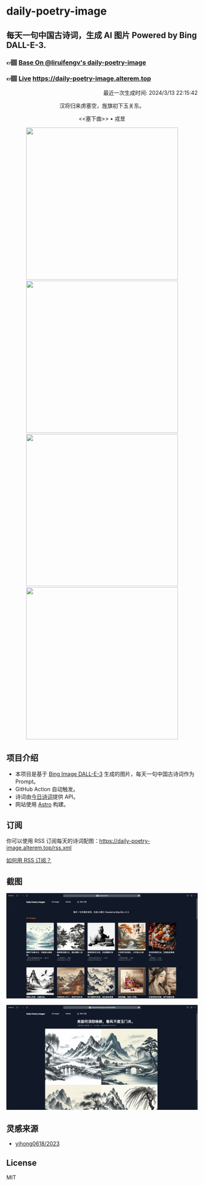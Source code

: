 
# daily-poetry-image

## 每天一句中国古诗词，生成 AI 图片 Powered by Bing DALL-E-3.

### 👉🏽 [Base On @liruifengv's daily-poetry-image](https://github.com/liruifengv/daily-poetry-image)

### 👉🏽 [Live](https://daily-poetry-image.alterem.top/) https://daily-poetry-image.alterem.top

<p align="right">
  最近一次生成时间: 2024/3/13 22:15:42
</p>
<p align="center">
汉将归来虏塞空，旌旗初下玉关东。
</p>
<p align="center">
<<塞下曲>> • 戎昱
</p>
<p align="center">
<img src="https://tse3.mm.bing.net/th/id/OIG2.KK_ed5UbAjWt4Inbqcj6" height="400" width="400" />
<img src="https://tse1.mm.bing.net/th/id/OIG2.vga1csBE4RTFw2JJN6C9" height="400" width="400" />
<img src="https://tse3.mm.bing.net/th/id/OIG2.6f5Urvr5Gqo9RcGwMU_j" height="400" width="400" />
<img src="https://tse1.mm.bing.net/th/id/OIG2.acWPvAW41gy2vm_fI6nP" height="400" width="400" />
</p>

## 项目介绍

-   本项目是基于 [Bing Image DALL-E-3](https://www.bing.com/images/create) 生成的图片，每天一句中国古诗词作为 Prompt。
-   GitHub Action 自动触发。
-   诗词由[今日诗词](https://www.jinrishici.com/)提供 API。
-   网站使用 [Astro](https://astro.build) 构建。

## 订阅

你可以使用 RSS 订阅每天的诗词配图：https://daily-poetry-image.alterem.top/rss.xml

[如何用 RSS 订阅？](https://zhuanlan.zhihu.com/p/55026716)

## 截图

![图片列表](./screenshots/Snipaste_2023-12-28_21-00-26.png)

![图片详情](./screenshots/Snipaste_2023-12-28_21-00-53.png)

## 灵感来源

-   [yihong0618/2023](https://github.com/yihong0618/2023)

## License

MIT
